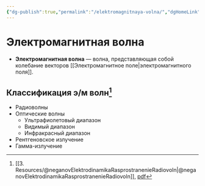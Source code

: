 ```yaml
---
{"dg-publish":true,"permalink":"/elektromagnitnaya-volna/","dgHomeLink":true,"dgPassFrontmatter":false}
---
```



# Электромагнитная волна

- **Электромагнитная волна** — волна, представляющая собой колебание векторов [[Электромагнитное поле|электромагнитного поля]].

## Классификация э/м волн[^1]

- Радиоволны
- Оптические волны
    - Ультрафиолетовый диапазон
    - Видимый диапазон
    - Инфракрасный диапазон
- Рентгеновское излучение
- Гамма-излучение

[^1]: [[3. Resources/@neganovElektrodinamikaRasprostranenieRadiovoln|@neganovElektrodinamikaRasprostranenieRadiovoln]], [pdf](zotero://open-pdf/library/items/XN5K97GI?page=11&annotation=39PSWGRD)
